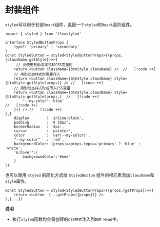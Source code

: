 # 封装组件

`styled`可以用于封装`React`组件，返回一个`styled`的`React`高阶组件。
 
```tsx {6,9-17}
import { styled } from 'flexstyled'

interface StyledButtonProps {
    type?: 'primary' | 'secondary'
}
const StyledButton = styled<StyledButtonProps>((props,{className,getStyle})=>{ 
     // 没使用到动态样式和CSS变量时
    return <button className={btnStyle.className} />  //   [!code ++]
    // 用到动态样式时需要传入
    return <button className={btnStyle.className} style={btnStyle.getStyle(props)} /> //   [!code ++]
    // 用到动态样式时或传入CSS变量
    return <button className={btnStyle.className} style={btnStyle.getStyle(props,{  //   [!code ++]
        "--my-color":'blue'                                                             //   [!code ++]
    })} /> //   [!code ++]
},{
    display        : 'inline-block',
    padding        : '0 10px',
    borderRadius   : '4px',
    cursor         : 'pointer',
    color          : 'var(--my-color)', 
    "--my-color"   : 'red',
    backgroundColor: (props)=>props.type=='primary' ? 'blue' : 'white',
    '&:hover':{
        backgroundColor:'#eee'
    }
})
```

也可以使用 `styled` 的简化方式给 `StyledButton` 组件的根元素添加`className`和`style`属性。

```tsx
const StyledButton = styled<StyledButtonProps>((props,{getProps})=>{ 
    return <button  {...getProps({props})} />
},{...})
```


**说明**

- 执行`styled`函数均会将创建的`CSS样式`注入到`DOM Head`中。